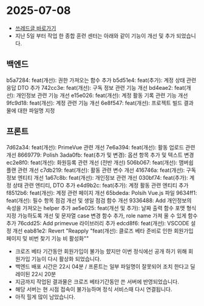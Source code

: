 # 2025-07-08

- [쓰레드글 바로가기](https://www.threads.com/@99.06.06.kimtaemin/post/DL2VD4fv3X4?xmt=AQF0NITen9WvWb3MZZb1Rd__VJXBVEfd4s4jOovI_xfcCQ)
- 지난 5일 부터 작업 한 종합 훈련 센터는 아래와 같이 기능이 개선 및 추가 되었습니다.

## 백엔드

b5a7284: feat(개선): 권한 가져오는 함수 추가
b5d51e4: feat(추가): 계정 상태 관련 응답 DTO 추가
742cc3e: feat(개선): 구독 정보 관련 기능 개선
bd4eae2: feat(개선): 개인정보 관련 기능 개선
e15e026: feat(개선): 계정 활동 기록 관련 기능 개선
9fc9d18: feat(개선): 계정 관련 기능 개선
6e8f547: feat(개선): 프로젝트 빌드 결과물에 대한 파일명 지정

## 프론트

7d62a34: feat(개선): PrimeVue 관련 개선
7e6a394: feat(개선): 활동 업로드 관련 개선
8669779: Polish
3ada0fb: feat(추가 및 변경): 옵션 항목 추가 및 텍스트 변경
ec2e8f0: feat(개선): 화원등록 관련 개선 (전반 개선)
506b067: feat(개선): 맴버쉽 플랜 관련 개선
c7db219: feat(개선): 활동 관련 변수 개선
416746a: feat(개선): 구독 정보 엔티티 개선
1a67c8b: feat(개선): 개인정보 관련 개선
030bf74: feat(추가): 계정 상태 관련 엔티티, DTO 추가
e4d9b2c: feat(추가): 계정 활동 관련 엔티티 추가
f8512b6: feat(개선): 계정 관련 페이지 개선
65bdeda: Polsih Vue.js 파일
9634ff1: feat(개선): 필수 항목 점검 개선 및 생일 점검 함수 개선
9336488: Add 개인정보의 속성을 가져오는 helper 추가
ae5e025: feat(개선 및 추가): 날짜 출력 함수 포맷 형식 지정 가능하도록 개선 및 문자열 case 변경 함수 추가, role name 가져 올 수 있게 함수 추가
76cdd25: Add primevue 라이브러리 추가
edcd8f6: feat(개선): VSCODE 설정 개선
eab81e2: Revert "Reapply "feat(개선): 클로즈 베타 준비로 인한 회원가입 페이지 밎 비번 찾기 기능 비 활성화""

- 크로즈 베타 기간동안 회원가입이 불가능 햤지만 이번 정식에선 공개 하기 위해 회원가입 기능이 다시 활상화 되었습니다.
- 백엔드 배포 시간은 22시 04분 / 프론트는 일부 파일명이 잘못되어 조치 한다고 딜레이된 22시 20분
- 지금까지 작업된 결과물은 크로즈 베타기간동안 쓴 서버에 반영되었습니다.
- 해당 서버는 현 시점 접속이 불가능하며 정식 서비스때 다시 연결됩니다.
- 아직 힐게 많이 남았습니다.
